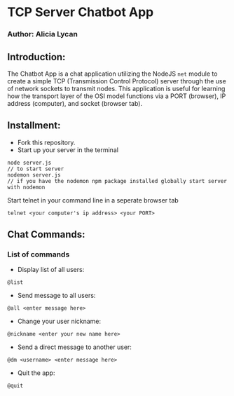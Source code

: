 # TCP Server Chatbot App
### Author: Alicia Lycan

## Introduction:
The Chatbot App is a chat application utilizing the NodeJS `net` module to create a simple TCP (Transmission Control Protocol) server through the use of network sockets to transmit nodes. This application is useful for learning how the transport layer of the OSI model functions via a PORT (browser), IP address (computer), and socket (browser tab). 

## Installment:
- Fork this repository.
- Start up your server in the terminal
```
node server.js
// to start server
nodemon server.js
// if you have the nodemon npm package installed globally start server with nodemon
```
Start telnet in your command line in a seperate browser tab
```
telnet <your computer's ip address> <your PORT>
```
## Chat Commands:
### List of commands
* Display list of all users:
```
@list
```
* Send message to all users: 
```
@all <enter message here>
```
* Change your user nickname:
```
@nickname <enter your new name here>
```
* Send a direct message to another user:
```
@dm <username> <enter message here>
```
* Quit the app:
```
@quit
```
